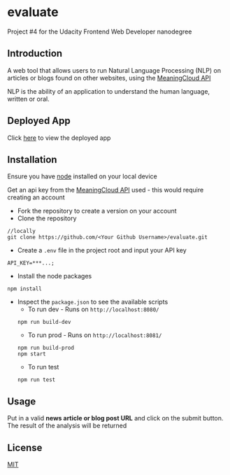 # evaluate
Project #4 for the Udacity Frontend Web Developer nanodegree

## Introduction
A web tool that allows users to run Natural Language Processing (NLP) on articles or blogs found on other websites, using the [MeaningCloud API](https://www.meaningcloud.com/developer/sentiment-analysis)

NLP is the ability of an application to understand the human language, written or oral.

## Deployed App
Click [here](https://news-evaluate.herokuapp.com/) to view the deployed app

## Installation
Ensure you have [node](https://nodejs.org/en/) installed on your local device

Get an api key from the [MeaningCloud API](https://www.meaningcloud.com/developer/sentiment-analysis) used - this would require creating an account

* Fork the repository to create a version on your account
* Clone the repository 
```
//locally
git clone https://github.com/<Your Github Username>/evaluate.git
```
* Create a `.env` file in the project root and input your API key
```
API_KEY=***...;
```
* Install the node packages
```
npm install
```
* Inspect the `package.json` to see the available scripts
  * To run dev - Runs on `http://localhost:8080/` 
  ```
  npm run build-dev
  ```
  * To run prod - Runs on `http://localhost:8081/`
  ```
  npm run build-prod
  npm start
  ```
  * To run test 
  ```
  npm run test
  ````

## Usage
Put in a valid **news article or blog post URL** and click on the submit button. The result of the analysis will be returned

## License
[MIT](https://choosealicense.com/licenses/mit/)
